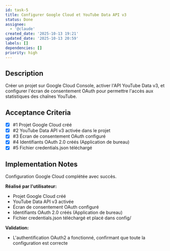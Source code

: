 ```yaml
---
id: task-5
title: Configurer Google Cloud et YouTube Data API v3
status: Done
assignee:
  - '@claude'
created_date: '2025-10-13 19:21'
updated_date: '2025-10-13 20:59'
labels: []
dependencies: []
priority: high
---
```


## Description

<!-- SECTION:DESCRIPTION:BEGIN -->
Créer un projet sur Google Cloud Console, activer l'API YouTube Data v3, et configurer l'écran de consentement OAuth pour permettre l'accès aux statistiques des chaînes YouTube.
<!-- SECTION:DESCRIPTION:END -->

## Acceptance Criteria
<!-- AC:BEGIN -->
- [x] #1 Projet Google Cloud créé
- [x] #2 YouTube Data API v3 activée dans le projet
- [x] #3 Écran de consentement OAuth configuré
- [x] #4 Identifiants OAuth 2.0 créés (Application de bureau)
- [x] #5 Fichier credentials.json téléchargé
<!-- AC:END -->

## Implementation Notes

<!-- SECTION:NOTES:BEGIN -->
Configuration Google Cloud complétée avec succès.

**Réalisé par l'utilisateur:**
- Projet Google Cloud créé
- YouTube Data API v3 activée
- Écran de consentement OAuth configuré
- Identifiants OAuth 2.0 créés (Application de bureau)
- Fichier credentials.json téléchargé et placé dans config/

**Validation:**
- L'authentification OAuth2 a fonctionné, confirmant que toute la configuration est correcte
<!-- SECTION:NOTES:END -->
